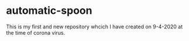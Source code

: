 # automatic-spoon
This is my first and new repository whcich I have created on 9-4-2020 at the time of corona virus.
